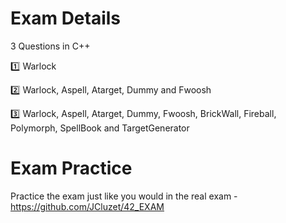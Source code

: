 # Exam Details
3 Questions in C++

:one: Warlock

:two: Warlock, Aspell, Atarget, Dummy and Fwoosh

:three: Warlock, Aspell, Atarget, Dummy, Fwoosh, BrickWall, Fireball, Polymorph, SpellBook and TargetGenerator

# Exam Practice

Practice the exam just like you would in the real exam - https://github.com/JCluzet/42_EXAM
